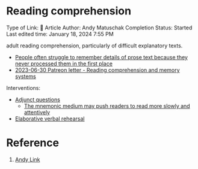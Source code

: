# Reading comprehension

Type of Link: 📝 Article
Author: Andy Matuschak
Completion Status: Started
Last edited time: January 18, 2024 7:55 PM

adult reading comprehension, particularly of difficult explanatory texts.

- [People often struggle to remember details of prose text because they never processed them in the first place](People%20often%20struggle%20to%20remember%20details%20of%20prose%20text%20because%20they%20never%20processed%20them%20in%20the%20first%20place.md)
- [2023-06-30 Patreon letter - Reading comprehension and memory systems](https://notes.andymatuschak.org/zLButXjJvGCpWKHzqhXEhhm)

Interventions:

- [Adjunct questions](Adjunct%20questions.md)
    - [The mnemonic medium may push readers to read more slowly and attentively](The%20mnemonic%20medium%20may%20push%20readers%20to%20read%20more%20slowly%20and%20attentively.md)
- [Elaborative verbal rehearsal](Elaborative%20verbal%20rehearsal.md)

# Reference

1. [Andy Link](https://notes.andymatuschak.org/About_these_notes?stackedNotes=z5E5QawiXCMbtNtupvxeoEX&stackedNotes=zKGjQtsTKgscAoq271ZzKqw&stackedNotes=zTn3g4wTm1hbkNFUvLLjpev&stackedNotes=zR6RRbCfY5rFkiimFnaJZKB&stackedNotes=z4EXkuLjdBrBZe7PVAGXc5a&stackedNotes=zNUaiGAXp21eorsER1Jm9yU&stackedNotes=zDh1yhNFQNxDEre12B4zd8k&stackedNotes=zLhoRUyjKU665EY16u4XXJy&stackedNotes=z2hQEhqWkdRLL9JUwfawZZx&stackedNotes=z8ccRLda8BqJafNxjQBpzis&stackedNotes=zES5WRczfGgXptmM9tSCwvy&stackedNotes=zMybAxZcdkJHKSATuSZbEhz&stackedNotes=z59PYkSdPeznr95fco4GRQx&stackedNotes=z5aepnaCuu6XiPqB4LgBDkH&stackedNotes=zTzb8spnoqzxs3mkvPKprmn)